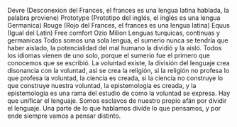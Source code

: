 Devre (Desconexion del Frances, el frances es una lengua latina hablada, la palabra proviene)
Prototype (Prototipo del inglés, el inglés es una lengua Germanica)
Rouge (Rojo del Frances, el frances es una lengua latina)
Equus (Igual del Latin)
Free comfort 
Ozio 
Milion 
Lenguas turquicas, continuas y germanicas
Todos somos una sola lengua, el sumerio nunca se tendría que haber aislado, la potencialidad del mal humano la dividió y la aisló. Todos los idiomas vienen de uno solo, porque el sumerio fue el primero que conocemos que se escribió.
La voluntad existe, la división del lenguaje crea disonancia con la voluntad, asi se crea la religión, si la religión no profesa lo que profesa la voluntad, la ciencia es creada, si la ciencia no construye lo que construye nuestra voluntad, la epistemologia es creada, y la epistemologia es una rama del estudio de como la voluntad se expresa. Hay que unificar el lenguaje.
Somos esclavos de nuestro propio afán por dividir el lenguaje. Una parte de lo que hablamos divide lo que pensamos, y por ende siempre vamos a pensar distinto.